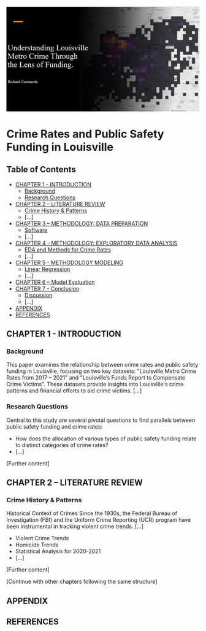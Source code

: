 ![Project Image](https://raw.githubusercontent.com/richard-castaneda/CAPSTONE/main/Screenshot%202024-01-29%20130545.png)

# Crime Rates and Public Safety Funding in Louisville

## Table of Contents
- [CHAPTER 1 - INTRODUCTION](#chapter-1---introduction)
  - [Background](#background)
  - [Research Questions](#research-questions)
- [CHAPTER 2 – LITERATURE REVIEW](#chapter-2--literature-review)
  - [Crime History & Patterns](#crime-history--patterns)
  - [...]
- [CHAPTER 3 – METHODOLOGY: DATA PREPARATION](#chapter-3--methodology-data-preparation)
  - [Software](#software)
  - [...]
- [CHAPTER 4 - METHODOLOGY: EXPLORATORY DATA ANALYSIS](#chapter-4--methodology-exploratory-data-analysis)
  - [EDA and Methods for Crime Rates](#eda-and-methods-for-crime-rates)
  - [...]
- [CHAPTER 5 - METHODOLOGY MODELING](#chapter-5--methodology-modeling)
  - [Linear Regression](#linear-regression)
  - [...]
- [CHAPTER 6 – Model Evaluation](#chapter-6--model-evaluation)
- [CHAPTER 7 - Conclusion](#chapter-7--conclusion)
  - [Discussion](#discussion)
  - [...]
- [APPENDIX](#appendix)
- [REFERENCES](#references)

## CHAPTER 1 - INTRODUCTION
### Background
This paper examines the relationship between crime rates and public safety funding in Louisville, focusing on two key datasets: "Louisville Metro Crime Rates from 2017 – 2021" and "Louisville’s Funds Report to Compensate Crime Victims". These datasets provide insights into Louisville's crime patterns and financial efforts to aid crime victims. [...]

### Research Questions
Central to this study are several pivotal questions to find parallels between public safety funding and crime rates:
- How does the allocation of various types of public safety funding relate to distinct categories of crime rates?
- [...]

[Further content]

## CHAPTER 2 – LITERATURE REVIEW
### Crime History & Patterns
Historical Context of Crimes
Since the 1930s, the Federal Bureau of Investigation (FBI) and the Uniform Crime Reporting (UCR) program have been instrumental in tracking violent crime trends. [...]
- Violent Crime Trends
- Homicide Trends
- Statistical Analysis for 2020-2021
- [...]

[Further content]

[Continue with other chapters following the same structure]

## APPENDIX

## REFERENCES
